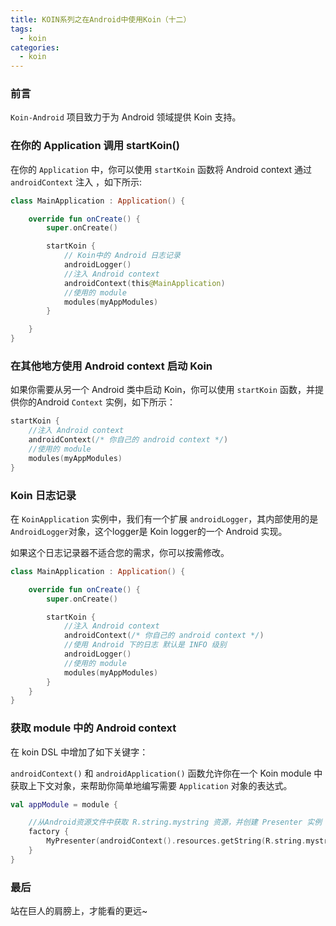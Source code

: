 ```yaml
---
title: KOIN系列之在Android中使用Koin（十二）
tags:
  - koin
categories:
  - koin
---
```


### 前言

`Koin-Android` 项目致力于为 Android 领域提供 Koin 支持。

### 在你的 Application 调用 startKoin()

在你的 `Application` 中，你可以使用 `startKoin` 函数将 Android context 通过 `androidContext` 注入 ，如下所示:

```kotlin
class MainApplication : Application() {

    override fun onCreate() {
        super.onCreate()

        startKoin {
            // Koin中的 Android 日志记录
            androidLogger()
            //注入 Android context
            androidContext(this@MainApplication)
            //使用的 module
            modules(myAppModules)
        }

    }
}
```

### 在其他地方使用 Android context 启动 Koin

如果你需要从另一个 Android 类中启动 Koin，你可以使用 `startKoin` 函数，并提供你的Android `Context` 实例，如下所示：

```kotlin
startKoin {
    //注入 Android context
    androidContext(/* 你自己的 android context */)
    //使用的 module
    modules(myAppModules)
}
```

### Koin 日志记录

在 `KoinApplication` 实例中，我们有一个扩展 `androidLogger`，其内部使用的是 `AndroidLogger`对象，这个logger是 Koin logger的一个 Android 实现。

如果这个日志记录器不适合您的需求，你可以按需修改。

```kotlin
class MainApplication : Application() {

    override fun onCreate() {
        super.onCreate()

        startKoin {
            //注入 Android context
            androidContext(/* 你自己的 android context */)
            //使用 Android 下的日志 默认是 INFO 级别
            androidLogger()
            //使用的 module
            modules(myAppModules)
        }
    }
}
```

### 获取 module 中的 Android context

在 koin DSL 中增加了如下关键字：

`androidContext()` 和 `androidApplication()` 函数允许你在一个 Koin module 中获取上下文对象，来帮助你简单地编写需要 `Application` 对象的表达式。

```kotlin
val appModule = module {

    //从Android资源文件中获取 R.string.mystring 资源，并创建 Presenter 实例
    factory {
        MyPresenter(androidContext().resources.getString(R.string.mystring))
    }
}
```

### 最后

站在巨人的肩膀上，才能看的更远~

